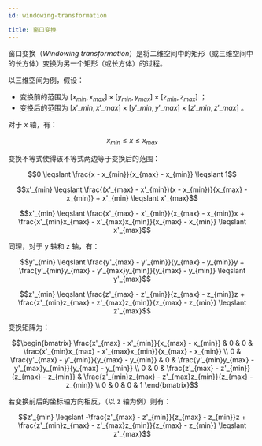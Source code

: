 ```yaml
---
id: windowing-transformation

title: 窗口变换
---
```


窗口变换（_Windowing transformation_）是将二维空间中的矩形（或三维空间中的长方体）变换为另一个矩形（或长方体）的过程。

以三维空间为例，假设：

- 变换前的范围为 $[x_{min}, x_{max}] \times [y_{min}, y_{max}] \times [z_{min}, z_{max}]$ ；
- 变换后的范围为 $[x'\_{min}, x'\_{max}] \times [y'\_{min}, y'\_{max}] \times [z'\_{min}, z'\_{max}]$ 。

对于 $x$ 轴，有：

```math
x_{min} \leqslant x \leqslant x_{max}
```

变换不等式使得该不等式两边等于变换后的范围：

```math
0
\leqslant
\frac{x - x_{min}}{x_{max} - x_{min}}
\leqslant
1
```

```math
x'_{min}
\leqslant
\frac{(x'_{max} - x'_{min})(x - x_{min})}{x_{max} - x_{min}} + x'_{min}
\leqslant
x'_{max}
```

```math
x'_{min}
\leqslant
\frac{x'_{max} - x'_{min}}{x_{max} - x_{min}}x + \frac{x'_{min}x_{max} - x'_{max}x_{min}}{x_{max} - x_{min}}
\leqslant
x'_{max}
```

同理，对于 y 轴和 z 轴，有：

```math
y'_{min}
\leqslant
\frac{y'_{max} - y'_{min}}{y_{max} - y_{min}}y + \frac{y'_{min}y_{max} - y'_{max}y_{min}}{y_{max} - y_{min}}
\leqslant
y'_{max}
```

```math
z'_{min}
\leqslant
\frac{z'_{max} - z'_{min}}{z_{max} - z_{min}}z + \frac{z'_{min}z_{max} - z'_{max}z_{min}}{z_{max} - z_{min}}
\leqslant
z'_{max}
```

变换矩阵为：

```math
\begin{bmatrix}
\frac{x'_{max} - x'_{min}}{x_{max} - x_{min}} & 0 & 0 & \frac{x'_{min}x_{max} - x'_{max}x_{min}}{x_{max} - x_{min}} \\
0 & \frac{y'_{max} - y'_{min}}{y_{max} - y_{min}} & 0 & \frac{y'_{min}y_{max} - y'_{max}y_{min}}{y_{max} - y_{min}} \\
0 & 0 & \frac{z'_{max} - z'_{min}}{z_{max} - z_{min}} & \frac{z'_{min}z_{max} - z'_{max}z_{min}}{z_{max} - z_{min}} \\
0 & 0 & 0 & 1
\end{bmatrix}
```

若变换前后的坐标轴方向相反，（以 z 轴为例）则有：

```math
z'_{min}
\leqslant
-\frac{z'_{max} - z'_{min}}{z_{max} - z_{min}}z + \frac{z'_{min}z_{max} - z'_{max}z_{min}}{z_{max} - z_{min}}
\leqslant
z'_{max}
```
